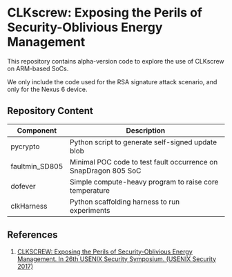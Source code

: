 # CLKscrew: Exposing the Perils of Security-Oblivious Energy Management
This repository contains alpha-version code to explore the use of CLKscrew on ARM-based SoCs.

We only include the code used for the RSA signature attack scenario, and only for the Nexus 6 device.



## Repository Content
| Component     | Description   |
| ------------- | ------------- |
| pycrypto      | Python script to generate self-signed update blob  |
| faultmin_SD805      | Minimal POC code to test fault occurrence on SnapDragon 805 SoC  |
| dofever      | Simple compute-heavy program to raise core temperature  |
| clkHarness      | Python scaffolding harness to run experiments  |


## References
1. [CLKSCREW: Exposing the Perils of Security-Oblivious Energy Management. In 26th USENIX Security Symposium. (USENIX Security 2017)](https://www.usenix.org/conference/usenixsecurity17/technical-sessions/presentation/tang)
